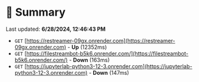 # 📖 Summary
Last updated: **6/28/2024, 12:46:43 PM**

- `GET` [https://restreamer-09gx.onrender.com](https://restreamer-09gx.onrender.com) - **Up** (12352ms)
- `GET` [https://filestreambot-b5k6.onrender.com/](https://filestreambot-b5k6.onrender.com/) - **Down** (163ms)
- `GET` [https://jupyterlab-python3-12-3.onrender.com](https://jupyterlab-python3-12-3.onrender.com) - **Down** (147ms)
